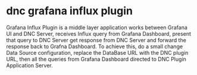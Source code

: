 # dnc grafana influx plugin

Grafana Influx Plugin is a middle layer application works between Grafana UI and DNC Server, receives Influx query from Grafana Dashboard, present that query to DNC Server get response from DNC Server and forward the response back to Grafna Dashboard. To achieve this, do a small change Data Source configuration, replace the DataBase URL with the DNC plugin URL, then all the queries from Grafana Dashboard directed to DNC Plugin Application Server.
